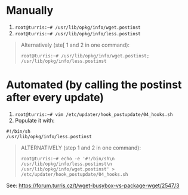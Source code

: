 # Manually
1. `root@turris:~# /usr/lib/opkg/info/wget.postinst`
2. `root@turris:~# /usr/lib/opkg/info/less.postinst`

> Alternatively (ste[ 1 and 2 in one command):
>
> `root@turris:~# /usr/lib/opkg/info/wget.postinst; /usr/lib/opkg/info/less.postinst`

# Automated (by calling the postinst after every update)
1. `root@turris:~# vim /etc/updater/hook_postupdate/04_hooks.sh`
2. Populate it with:

  ```
  #!/bin/sh
  /usr/lib/opkg/info/less.postinst
  ```
  
> ALTERNATIVELY (step 1 and 2 in one command):
>
> `root@turris:~# echo -e '#!/bin/sh\n /usr/lib/opkg/info/less.postinst\n /usr/lib/opkg/info/wget.postinst' > /etc/updater/hook_postupdate/04_hooks.sh`

See: https://forum.turris.cz/t/wget-busybox-vs-package-wget/2547/3
